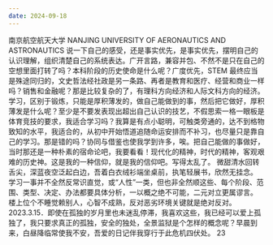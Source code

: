 ```yaml
---
date: 2024-09-18
---
```


南京航空航天大学
NANJING UNIVERSITY OF AERONAUTICS AND ASTRONAUTICS
说一下自己的感受，还是事实优先，是事实优先，摆明自己的认识理解，组织清楚自己的系统表达。广开言路，兼容并包、不然不是只在自己的空想里面打转了吗？本科阶段的历史使命是什么呢？广度优先，STEM 最终应当是殊途同归的，文史哲法经社政是另一条路、再者是教育和医疗、经营和商业一样吗？销售和金融呢？那是比较复杂的了，有理科方向经济和人际文科方向的经济。
学习，区别于锻炼，只能是厚积薄发的，做自己能做到的事，然后把它做好，厚积薄发是什么呢？至少是不要发表现出超出自己认识的技艺，不假思索一格一眼板是体育竞技的要求，我适合学习吗？我算是有点小聪明，可触类旁通的，达不到格物致知的水平，我适合的，从初中开始悟道追随命运安排而不补习，也尽量只是靠自己的学习。那是错的吗？协同与借鉴也使我学到许多，唉。把自己能做的事做好，当时那还是一种朴素的宿命论吧，我要看看！现代化的精神，时代的精神，客观艰难的历史神。这是我的一种信仰，就是我的信仰吧。写得太乱了。
微甜清水回转舌尖，深蓝夜空泛起白边，吾着白衣绒衫端坐桌前，执笔轻展书，欣然无挂念。
学习一事并不全然反常识直觉，或“人性”一类，但也非全然顺这些、每个阶段、范围、类型、决定、办法都要具体分析，一以概之绝不可能，二元对立更属谬言。
楼上位个不睡觉赖别人，心智不成熟，反对恶劣环境关键就是绝对反对。
2023.3.15．即使在孤独的岁月里也未迷乱停滞，我喜欢这些，我已经可以爱上孤独了，我只要求真正的孤独，安全的独处，全景监狱是个怎样的概念呢？早晨到来，白昼降临常使我不安，吾爱的日记伴我穿行于此危机四伏处。
23
